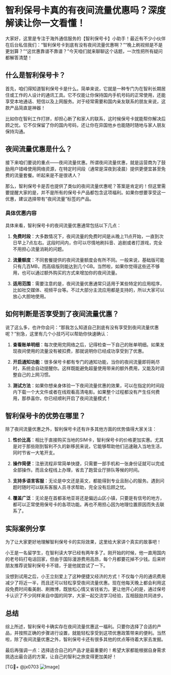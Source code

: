 # 智利保号卡真的有夜间流量优惠吗？深度解读让你一文看懂！

大家好，这里是专注于海外通信服务的【智利保号卡】小助手！最近有不少小伙伴在后台私信我们：“智利保号卡到底有没有夜间流量优惠啊？”“晚上刷视频是不是更划算？”“这优惠靠谱不靠谱？”今天咱们就来聊聊这个话题，一次性把所有疑问都解答清楚！

## 什么是智利保号卡？

首先，咱们得知道智利保号卡是什么。简单来说，它就是一种专门为在智利长期居住或工作的人设计的通讯工具。它不仅能让你保持国内手机号码的正常使用，还能享受本地通话、短信以及上网服务。对于经常需要和国内亲友联系的朋友来说，这款产品简直是神器！

比如你在智利工作打拼，却担心断了和家人的联系，这时候保号卡就能帮你解决后顾之忧。它不仅保留了你的国内号码，还让你在异国他乡也能随时随地与家人朋友保持沟通。

## 夜间流量优惠是什么？

接下来咱们要说的重点——夜间流量优惠。所谓夜间流量优惠，就是运营商为了鼓励用户错峰使用网络资源，在特定时间段（通常是深夜到凌晨）提供更便宜甚至免费的流量套餐。听起来是不是很诱人？

那么，智利保号卡是否也提供了类似的夜间流量优惠呢？答案是肯定的！但这里需要提醒大家的是，并不是所有的保号卡产品都包含这项福利。如果你想要享受这一优惠，建议选择带有“夜间流量”标签的产品。

### 具体优惠内容

具体来看，智利保号卡的夜间流量优惠通常包括以下几点：

1. **免费时段**：大多数情况下，夜间流量的免费时间是从晚上11点开始，一直到次日早上7点左右。这段时间内，你可以尽情地刷抖音、追剧或者打游戏，完全不用担心流量消耗的问题。

2. **流量额度**：不同套餐提供的夜间流量额度会有所不同。一般来说，基础版可能只有几百MB，而高级版则能达到几个GB。当然啦，如果你觉得这些还不够用，也可以通过额外购买的方式来增加你的夜间流量。

3. **适用范围**：需要注意的是，夜间流量优惠通常只适用于某些特定的应用程序，比如社交媒体、视频平台等。不过大部分主流应用都是支持的，所以大家可以放心大胆地使用。

## 如何判断是否享受到了夜间流量优惠？

说了这么多，也许你会问：“那我怎么知道自己到底有没有享受到夜间流量优惠呢？”别急，这里有几个小技巧可以帮助你快速确认：

1. **查看账单明细**：每次使用完网络之后，记得检查一下自己的账单明细。如果发现夜间使用的流量没有被扣费，那就说明你已经成功享受到了优惠。

2. **开启通知功能**：很多保号卡都有专门的通知功能，当你的夜间流量即将耗尽时，系统会自动提醒你。这样既能避免超量使用带来的额外费用，又能及时调整自己的上网习惯。

3. **测试方法**：如果你想亲身体验一下夜间流量优惠的效果，可以在指定的时间段内下载一个大文件或者在线观看高清电影。如果整个过程都没有产生任何费用，那恭喜你，你已经顺利开启了夜间流量模式！

## 智利保号卡的优势在哪里？

除了夜间流量优惠之外，智利保号卡还有许多其他方面的优势值得大家关注：

1. **性价比高**：相比于直接购买当地的SIM卡，智利保号卡的价格更加实惠。尤其是对于那些刚到智利不久的新移民来说，它能够帮助他们迅速融入当地生活，同时节省一大笔开支。

2. **操作简便**：注册流程非常简单快捷，只需要一部手机和一张身份证就可以完成全部操作。而且全程线上办理，省去了跑营业厅排队等候的时间。

3. **支持多语言客服**：无论是中文还是英文，都能得到专业且耐心的服务。遇到问题时随时可以联系客服人员寻求帮助，完全没有后顾之忧。

4. **覆盖广泛**：无论是在首都圣地亚哥还是偏远山区小镇，只要是有信号的地方，都可以正常使用保号卡的各项功能。再也不用担心因为地理位置原因而失去联系了。

## 实际案例分享

为了让大家更好地理解智利保号卡的实际效果，这里给大家讲个真实的故事吧！

小王是一名留学生，在智利读大学已经有两年多了。刚开始的时候，他一直用国内的老号码打电话回家，但由于国际漫游费用高昂，每个月都要花掉不少钱。后来听朋友推荐说智利保号卡不错，于是他就尝试了一下。

没想到试用之后，小王立刻爱上了这种便捷又经济的方式！不仅每个月的通讯费用减少了将近一半，而且还可以轻松享受夜间流量优惠。现在他每天晚上都会利用这段免费时间看美剧、刷微博，既放松心情又省钱省力。更让他开心的是，通过保号卡认识了不少同样来自中国的同学，大家一起交流学习经验，互相鼓励共同进步。

## 总结

综上所述，智利保号卡确实存在夜间流量优惠这一福利。只要你选择了合适的产品，并按照正确的步骤进行设置，就能轻松享受到这项优惠政策带来的便利。当然啦，除了夜间流量优惠之外，智利保号卡还有很多其他的优点等待着大家去发掘。

最后再强调一点：选择适合自己的产品才是最重要的！希望大家都能根据自身需求挑选出最合适的方案，让自己的智利之旅变得更加美好！

[TG💪+ @jx0703 ![Image](https://github.com/user-attachments/assets/dbca1d08-cadb-493c-b0ec-ad6f7a83f270)]